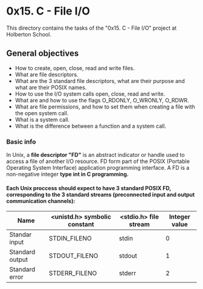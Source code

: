 # 0x15. C - File I/O

This directory contains the tasks of the "0x15. C - File I/O" project at Holberton School.

## General objectives

* How to create, open, close, read and write files.
* What are file descriptors.
* What are the 3 standard file descriptors, what are their purpose and what are their POSIX names.
* How to use the I/O system calls open, close, read and write.
* What are and how to use the flags O_RDONLY, O_WRONLY, O_RDWR.
* What are file permissions, and how to set them when creating a file with the open system call.
* What is a system call.
* What is the difference between a function and a system call.

### Basic info

In Unix, a **file descriptor "FD"** is an abstract indicator or handle used to access a file of another I/O resource. FD form part of the POSIX (Portable Operating System Interface) application programming interface. A FD is a non-negative integer **type int in C programming.**

#### Each Unix proccess should expect to have 3 standard POSIX FD, corresponding to the 3 standard streams (preconnected input and output communication channels):


| Name | <unistd.h> symbolic constant | <stdio.h> file stream | Integer value |
|--------|--------|--------|--------|
| Standar input | STDIN_FILENO | stdin | 0 |
| Standard output | STDOUT_FILENO | stdout | 1 |
| Standard error | STDERR_FILENO | stderr | 2 |
